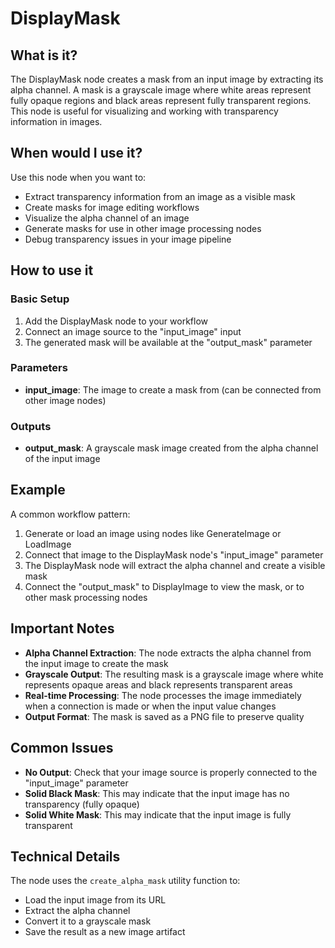 # DisplayMask

## What is it?

The DisplayMask node creates a mask from an input image by extracting its alpha channel. A mask is a grayscale image where white areas represent fully opaque regions and black areas represent fully transparent regions. This node is useful for visualizing and working with transparency information in images.

## When would I use it?

Use this node when you want to:

- Extract transparency information from an image as a visible mask
- Create masks for image editing workflows
- Visualize the alpha channel of an image
- Generate masks for use in other image processing nodes
- Debug transparency issues in your image pipeline

## How to use it

### Basic Setup

1. Add the DisplayMask node to your workflow
1. Connect an image source to the "input_image" input
1. The generated mask will be available at the "output_mask" parameter

### Parameters

- **input_image**: The image to create a mask from (can be connected from other image nodes)

### Outputs

- **output_mask**: A grayscale mask image created from the alpha channel of the input image

## Example

A common workflow pattern:

1. Generate or load an image using nodes like GenerateImage or LoadImage
1. Connect that image to the DisplayMask node's "input_image" parameter
1. The DisplayMask node will extract the alpha channel and create a visible mask
1. Connect the "output_mask" to DisplayImage to view the mask, or to other mask processing nodes

## Important Notes

- **Alpha Channel Extraction**: The node extracts the alpha channel from the input image to create the mask
- **Grayscale Output**: The resulting mask is a grayscale image where white represents opaque areas and black represents transparent areas
- **Real-time Processing**: The node processes the image immediately when a connection is made or when the input value changes
- **Output Format**: The mask is saved as a PNG file to preserve quality

## Common Issues

- **No Output**: Check that your image source is properly connected to the "input_image" parameter
- **Solid Black Mask**: This may indicate that the input image has no transparency (fully opaque)
- **Solid White Mask**: This may indicate that the input image is fully transparent

## Technical Details

The node uses the `create_alpha_mask` utility function to:
- Load the input image from its URL
- Extract the alpha channel
- Convert it to a grayscale mask
- Save the result as a new image artifact 